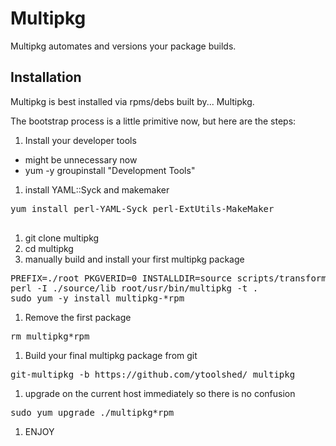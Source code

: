 Multipkg
==============
Multipkg automates and versions your package builds.

Installation
--------------
Multipkg is best installed via rpms/debs built by... Multipkg.

The bootstrap process is a little primitive now, but here are the steps:

1. Install your developer tools
  * might be unnecessary now
  * yum -y groupinstall "Development Tools"
1. install YAML::Syck and makemaker
<pre>
yum install perl-YAML-Syck perl-ExtUtils-MakeMaker
<perl-ExtUtils-MakeMaker not required for centos 5>
</pre>
1. git clone multipkg
1. cd multipkg
1. manually build and install your first multipkg package
<pre>
PREFIX=./root PKGVERID=0 INSTALLDIR=source scripts/transform
perl -I ./source/lib root/usr/bin/multipkg -t .
sudo yum -y install multipkg-*rpm
</pre>
1. Remove the first package
<pre>
rm multipkg*rpm
</pre>
1. Build your final multipkg package from git
<pre>
git-multipkg -b https://github.com/ytoolshed/ multipkg
</pre>
1. upgrade on the current host immediately so there is no confusion
<pre>
sudo yum upgrade ./multipkg*rpm
</pre>
1. ENJOY
